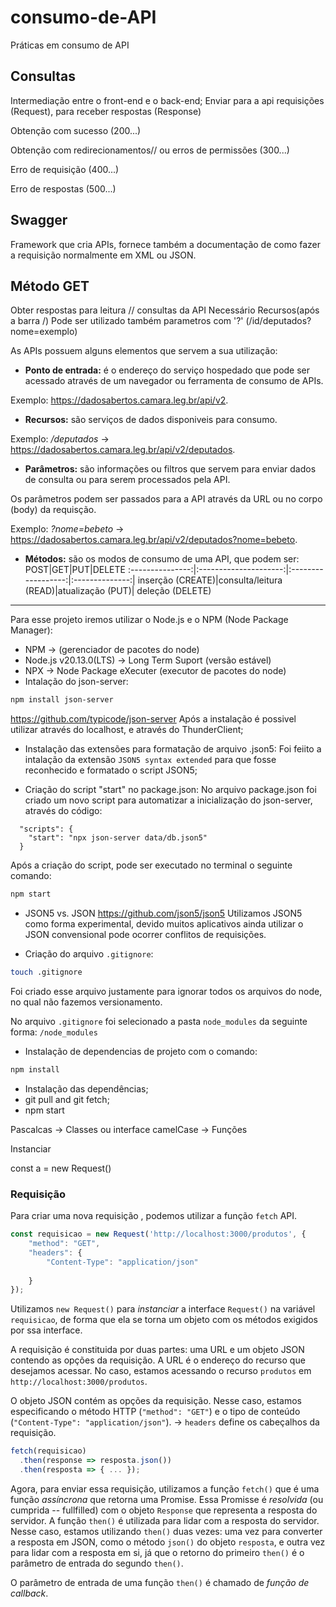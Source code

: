 # consumo-de-API
Práticas em consumo de API


## Consultas

Intermediação entre o front-end e o back-end;
Enviar para a api requisições (Request), para receber respostas (Response)

Obtenção com sucesso (200...)

Obtenção com redirecionamentos// ou erros de permissões (300...)

Erro de requisição (400...)

Erro de respostas (500...)


## Swagger

Framework que cria APIs, fornece também a documentação de como fazer a requisição normalmente em XML ou JSON.

## Método GET

Obter respostas para leitura // consultas da API
Necessário Recursos(após a barra /)
Pode ser utilizado também parametros com '?' (/id/deputados?nome=exemplo)


<!-- Anotações do Professor -->

As APIs possuem alguns elementos que servem a sua utilização:

- **Ponto de entrada:** é o endereço do serviço hospedado que pode ser acessado através de um navegador ou ferramenta de consumo de APIs.

Exemplo: <https://dadosabertos.camara.leg.br/api/v2>.

- **Recursos:** são serviços de dados disponiveis para consumo.

Exemplo: */deputados* -> <https://dadosabertos.camara.leg.br/api/v2/deputados>.

- **Parâmetros:** são informações ou filtros que servem para enviar dados de consulta ou para serem processados pela API.

Os parâmetros podem ser passados para a API através da URL ou no corpo (body) da requisção.

Exemplo: *?nome=bebeto* -> <https://dadosabertos.camara.leg.br/api/v2/deputados?nome=bebeto>.

- **Métodos:** são os modos de consumo de uma API, que podem ser:
    POST|GET|PUT|DELETE
    :---------------:|:---------------------:|:------------------:|:--------------:|
    inserção (CREATE)|consulta/leitura (READ)|atualização (PUT)| deleção (DELETE)

<hr>


Para esse projeto iremos utilizar o Node.js e o NPM (Node Package Manager):
- NPM -> (gerenciador de pacotes do node)
- Node.js v20.13.0(LTS) -> Long Term Suport (versão estável)
- NPX -> Node Package eXecuter (executor de pacotes do node)
- Intalação do json-server:
~~~bash
npm install json-server
~~~

<https://github.com/typicode/json-server>
Após a instalação é possivel utilizar através do localhost, e através do ThunderClient; 

- Instalação das extensões para formatação de arquivo .json5:
Foi feiito a intalação da extensão `JSON5 syntax extended` para que fosse reconhecido e formatado o script JSON5;

- Criação do script "start" no package.json:
No arquivo package.json foi criado um novo script para automatizar a inicialização do json-server, através do código:
~~~json5
  "scripts": {
    "start": "npx json-server data/db.json5"
  }
~~~ 

Após a criação do script, pode ser executado no terminal o seguinte comando:
~~~bash
npm start
~~~

- JSON5 vs. JSON <https://github.com/json5/json5>
Utilizamos JSON5 como forma experimental, devido muitos aplicativos ainda utilizar o JSON convensional pode ocorrer conflitos de requisições.

- Criação do arquivo `.gitignore`:
~~~bash
touch .gitignore
~~~
Foi criado esse arquivo justamente para ignorar todos os arquivos do node, no qual não fazemos versionamento.

No arquivo `.gitignore` foi selecionado a pasta `node_modules` da seguinte forma:
`/node_modules`

<!-- segunda aula de API -->

- Instalação de dependencias de projeto com o comando:
~~~bash
npm install
~~~

<!-- Terceira Aula 24/05-->

- Instalação das dependências;
- git pull and git fetch;
- npm start

<!-- cases -->
Pascalcas -> Classes ou interface
camelCase -> Funções

Instanciar 

const a = new Request()

<!-- Documentado arquivo js -->

### Requisição

Para criar uma nova requisição , podemos utilizar a função `fetch` API.

~~~js
const requisicao = new Request('http://localhost:3000/produtos', {
    "method": "GET",
    "headers": {
        "Content-Type": "application/json"
        
    }
});
~~~

Utilizamos `new Request()` para _instanciar_ a interface `Request()` na variável `requisicao`, de forma que ela se torna um objeto com os métodos exigidos por ssa interface.

A requisição é constituida por duas partes: uma URL e um objeto JSON contendo as opções da requisição.
A URL é o endereço do recurso que desejamos acessar. No caso, estamos acessando o recurso `produtos` em
`http://localhost:3000/produtos`.

O objeto JSON contém as opções da requisição. Nesse caso, estamos especificando o método HTTP (`"method": "GET"`) e o tipo de conteúdo (`"Content-Type": "application/json"`).
-> `headers` define os cabeçalhos da requisição.

~~~js
fetch(requisicao)
  .then(response => resposta.json())
  .then(resposta => { ... });
~~~

Agora, para enviar essa requisição, utilizamos a função `fetch()` que é uma função _assíncrona_ que retorna uma Promise. Essa Promisse é _resolvida_ (ou cumprida -- fullfilled) com o objeto `Response` que representa a resposta do servidor.
A função `then()` é utilizada para lidar com a resposta do servidor. Nesse caso, estamos utilizando `then()` duas vezes: uma vez para converter a resposta em JSON, como o método `json()` do objeto `resposta`, e outra vez para lidar com a resposta em si, já que o retorno do primeiro `then()` é o parâmetro de entrada do segundo `then()`.

O parâmetro de entrada de uma função `then()` é chamado de _função de callback_.